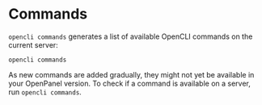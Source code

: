 # Commands 

`opencli commands` generates a list of available OpenCLI commands on the current server:

```
opencli commands
```


As new commands are added gradually, they might not yet be available in your OpenPanel version. To check if a command is available on a server, run `opencli commands`.
